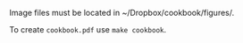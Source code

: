 Image files must be located in ~/Dropbox/cookbook/figures/.

To create `cookbook.pdf` use `make cookbook`.